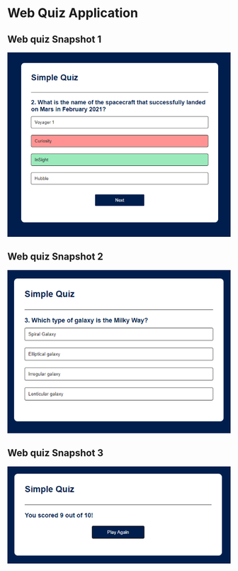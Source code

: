 # Web Quiz Application

## Web quiz Snapshot 1

![Web Quiz Screenshot 1](https://raw.githubusercontent.com/Harshit4404/Web-Quiz/main/Screenshots/Page1.png)


## Web quiz Snapshot 2

![Web Quiz Screenshot 2](https://raw.githubusercontent.com/Harshit4404/Web-Quiz/main/Screenshots/Page2.png)


## Web quiz Snapshot 3

![Web Quiz Screenshot 3](https://raw.githubusercontent.com/Harshit4404/Web-Quiz/main/Screenshots/page3.png)

